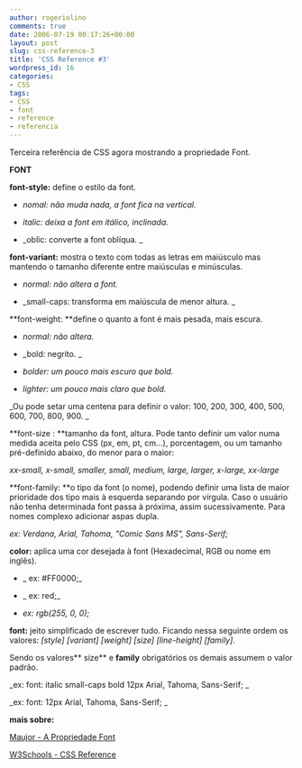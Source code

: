 ```yaml
---
author: rogeriolino
comments: true
date: 2006-07-19 00:17:26+00:00
layout: post
slug: css-reference-3
title: 'CSS Reference #3'
wordpress_id: 16
categories:
- CSS
tags:
- CSS
- font
- reference
- referencia
---
```


Terceira referência de CSS agora mostrando a propriedade Font.


**FONT**

**font-style:** define o estilo da font.

* _nomal: não muda nada, a font fica na vertical._

* _italic: deixa a font em itálico, inclinada._

* _oblic: converte a font oblíqua. _</blockquote>


**font-variant:** mostra o texto com todas as letras em maiúsculo mas mantendo o tamanho diferente entre maiúsculas e minúsculas.

* _normal: não altera a font._

* _small-caps: transforma em maiúscula de menor altura. _</blockquote>


**font-weight: **define o quanto a font é mais pesada, mais escura.

* _normal: não altera._

* _bold: negrito. _

* _bolder: um pouco mais escuro que bold._

* _lighter: um pouco mais claro que bold._

_Ou pode setar uma centena para definir o valor: 100, 200, 300, 400, 500, 600, 700, 800, 900. _


**font-size : **tamanho da font, altura. Pode tanto definir um valor numa medida aceita pelo CSS (px, em, pt, cm...), porcentagem, ou um tamanho pré-definido abaixo, do menor para o maior:

_xx-small, x-small, smaller, small, medium, large, larger, x-large, xx-large_


**font-family: **o tipo da font (o nome), podendo definir uma lista de maior prioridade dos tipo mais à esquerda separando por vírgula. Caso o usuário não tenha determinada font passa à próxima, assim sucessivamente. Para nomes complexo adicionar aspas dupla.

_ex: Verdana, Arial, Tahoma, "Comic Sans MS", Sans-Serif;_


**color:** aplica uma cor desejada à font (Hexadecimal, RGB ou nome em inglês).

* _ ex: #FF0000;_

* _ ex: red;_

* _ex: rgb(255, 0, 0);_


**font:** jeito simplificado de escrever tudo. Ficando nessa seguinte ordem os valores: _[style] [variant] [weight] [size] [line-height] [family]._

Sendo os valores** size** e **family** obrigatórios os demais assumem o valor padrão.

_ex: font: italic small-caps bold 12px Arial, Tahoma, Sans-Serif; _

_ex: font: 12px Arial, Tahoma, Sans-Serif; _


**mais sobre:**

[Maujor - A Propriedade Font](http://www.maujor.com/tutorial/fonttut.php)

[W3Schools - CSS Reference](http://www.w3schools.com/css/css_reference.asp#font)
